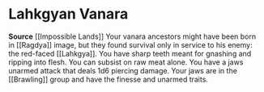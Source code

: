 ﻿---
id: '222'
name: Lahkgyan Vanara
rarity: Common
source: '[[DATABASE/source/Impossible Lands|Impossible Lands]]'
trait: null
type: Heritage

---
# Lahkgyan Vanara

**Source** [[Impossible Lands]]
Your vanara ancestors might have been born in [[Ragdya]] image, but they found survival only in service to his enemy: the red-faced [[Lahkgya]]. You have sharp teeth meant for gnashing and ripping into flesh. You can subsist on raw meat alone. You have a jaws unarmed attack that deals 1d6 piercing damage. Your jaws are in the [[Brawling]] group and have the finesse and unarmed traits.